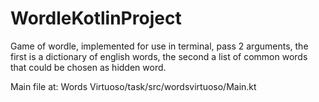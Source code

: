 # WordleKotlinProject

Game of wordle, implemented for use in terminal, pass 2 arguments, the first is a dictionary of english words, the second a list of common words that could be chosen
as hidden word.

Main file at: Words Virtuoso/task/src/wordsvirtuoso/Main.kt
